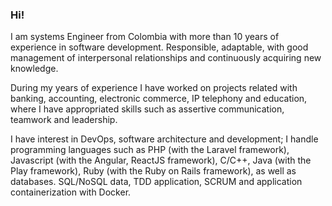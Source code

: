 ### Hi!

I am systems Engineer from Colombia with more than 10 years of experience in software development. Responsible, adaptable, with good management of interpersonal relationships and continuously acquiring new knowledge.

During my years of experience I have worked on projects related with banking, accounting, electronic commerce, IP telephony and education, where I have appropriated skills such as assertive communication, teamwork and leadership.

I have interest in DevOps, software architecture and development; I handle programming languages ​​such as PHP (with the Laravel framework), Javascript (with the Angular, ReactJS framework), C/C++, Java (with the Play framework), Ruby (with the Ruby on Rails framework), as well as databases. SQL/NoSQL data, TDD application, SCRUM and application containerization with Docker.

<!--
**geogy24/geogy24** is a ✨ _special_ ✨ repository because its `README.md` (this file) appears on your GitHub profile.

Here are some ideas to get you started:

- 🔭 I’m currently working on ...
- 🌱 I’m currently learning ...
- 👯 I’m looking to collaborate on ...
- 🤔 I’m looking for help with ...
- 💬 Ask me about ...
- 📫 How to reach me: ...
- 😄 Pronouns: ...
- ⚡ Fun fact: ...
-->
